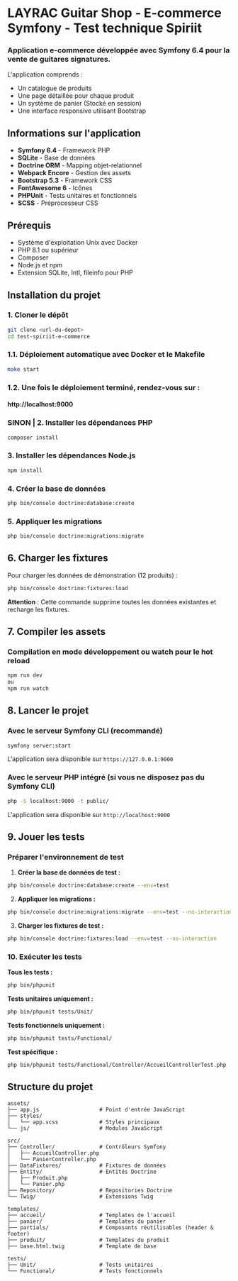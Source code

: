# LAYRAC Guitar Shop - E-commerce Symfony - Test technique Spiriit

### Application e-commerce développée avec Symfony 6.4 pour la vente de guitares signatures.

L'application comprends :
- Un catalogue de produits
- Une page détaillée pour chaque produit
- Un système de panier (Stocké en session)
- Une interface responsive utilisant Bootstrap

## Informations sur l'application

- **Symfony 6.4** - Framework PHP
- **SQLite** - Base de données
- **Doctrine ORM** - Mapping objet-relationnel
- **Webpack Encore** - Gestion des assets
- **Bootstrap 5.3** - Framework CSS
- **FontAwesome 6** - Icônes
- **PHPUnit** - Tests unitaires et fonctionnels
- **SCSS** - Préprocesseur CSS

## Prérequis

- Système d'exploitation Unix avec Docker
- PHP 8.1 ou supérieur
- Composer
- Node.js et npm
- Extension SQLite, Intl, fileinfo pour PHP

## Installation du projet

### 1. Cloner le dépôt

```bash
git clone <url-du-depot>
cd test-spiriit-e-commerce
```

### 1.1. Déploiement automatique avec Docker et le Makefile

```bash
make start
```

### 1.2. Une fois le déploiement terminé, rendez-vous sur :

#### http://localhost:9000

### SINON | 2. Installer les dépendances PHP

```bash
composer install
```

### 3. Installer les dépendances Node.js

```bash
npm install
```

### 4. Créer la base de données

```bash
php bin/console doctrine:database:create
```

### 5. Appliquer les migrations

```bash
php bin/console doctrine:migrations:migrate
```

## 6. Charger les fixtures

Pour charger les données de démonstration (12 produits) :

```bash
php bin/console doctrine:fixtures:load
```

**Attention** : Cette commande supprime toutes les données existantes et recharge les fixtures.

## 7. Compiler les assets

### Compilation en mode développement ou watch pour le hot reload

```bash
npm run dev
ou
npm run watch
```

## 8. Lancer le projet

### Avec le serveur Symfony CLI (recommandé)

```bash
symfony server:start
```

L'application sera disponible sur `https://127.0.0.1:9000`

### Avec le serveur PHP intégré (si vous ne disposez pas du Symfony CLI)

```bash
php -S localhost:9000 -t public/
```

L'application sera disponible sur `http://localhost:9000`

## 9. Jouer les tests

### Préparer l'environnement de test

1. **Créer la base de données de test :**
```bash
php bin/console doctrine:database:create --env=test
```

2. **Appliquer les migrations :**
```bash
php bin/console doctrine:migrations:migrate --env=test --no-interaction
```

3. **Charger les fixtures de test :**
```bash
php bin/console doctrine:fixtures:load --env=test --no-interaction
```

### 10. Exécuter les tests

**Tous les tests :**
```bash
php bin/phpunit
```

**Tests unitaires uniquement :**
```bash
php bin/phpunit tests/Unit/
```

**Tests fonctionnels uniquement :**
```bash
php bin/phpunit tests/Functional/
```

**Test spécifique :**
```bash
php bin/phpunit tests/Functional/Controller/AccueilControllerTest.php
```

## Structure du projet

```
assets/
├── app.js                   # Point d'entrée JavaScript
├── styles/           
│   └── app.scss             # Styles principaux
└── js/                      # Modules JavaScript

src/
├── Controller/              # Contrôleurs Symfony
│   ├── AccueilController.php
│   └── PanierController.php
├── DataFixtures/            # Fixtures de données
├── Entity/                  # Entités Doctrine
│   ├── Produit.php
│   └── Panier.php
├── Repository/              # Repositories Doctrine
└── Twig/                    # Extensions Twig

templates/
├── accueil/                 # Templates de l'accueil
├── panier/                  # Templates du panier
├── partials/                # Composants réutilisables (header & footer)
├── produit/                 # Templates du produit
├── base.html.twig           # Template de base

tests/
├── Unit/                    # Tests unitaires
└── Functional/              # Tests fonctionnels
```
